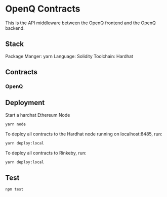 # OpenQ Contracts

This is the API middleware between the OpenQ frontend and the OpenQ backend.

## Stack
Package Manger: yarn
Language: Solidity
Toolchain: Hardhat

## Contracts

### OpenQ

## Deployment

Start a hardhat Ethereum Node

```bash
yarn node
```

To deploy all contracts to the Hardhat node running on localhost:8485, run:

```bash
yarn deploy:local
```

To deploy all contracts to Rinkeby, run:

```bash
yarn deploy:local
```

## Test
```bash
npm test
```